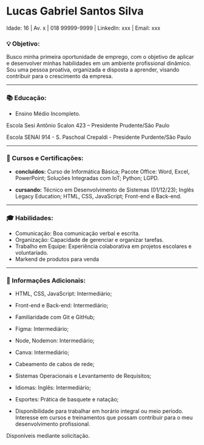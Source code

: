 # Lucas Gabriel Santos Silva

Idade: 16 |
Av. x |
018 99999-9999 | 
LinkedIn: xxx | 
Email: xxx



### 💡 Objetivo:
Busco minha primeira oportunidade de emprego, com o objetivo de aplicar e desenvolver minhas habilidades em um ambiente profissional dinâmico. Sou uma pessoa proativa, organizada e disposta a aprender, visando contribuir para o crescimento da empresa.

---
### 📚 Educação:

- Ensino Médio Incompleto.

Escola Sesi Antônio Scalon 423 – Presidente Prudente/São Paulo

Escola SENAI 914 - S. Paschoal Crepaldi - Presidente Purdente/São Paulo

---
### 📝 Cursos e Certificações:

- **concluídos:** Curso de Informática Básica;
Pacote Office: Word, Excel, PowerPoint; Soluções Integradas com IoT; Python; LGPD.

- **cursando:** Técnico em Desenvolvimento de Sistemas (01/12/23); Inglês Legacy Education; HTML, CSS, JavaScript; Front-end e Back-end.

---

### 🎓 Habilidades:

- Comunicação: Boa comunicação verbal e escrita.
- Organização: Capacidade de gerenciar e organizar tarefas.
- Trabalho em Equipe: Experiência colaborativa em projetos escolares e voluntariado.
- Markend de produtos para venda

---

### 📢 Informações Adicionais:
- HTML, CSS, JavaScript: Intermediário;

- Front-end e Back-end: Intermediário;

- Familiaridade com Git e GitHub;

- Figma: Intermediário;

- Node, Nodemon: Intermediário;

- Canva: Intermediário;

- Cabeamento de cabos de rede;

- Sistemas Operacionais e Levantamento de Requisitos;

- Idiomas:
Inglês: Intermediário;

- Esportes: Prática de basquete e natação;

- Disponibilidade para trabalhar em horário integral ou meio período.
Interesse em cursos e treinamentos que possam contribuir para o meu desenvolvimento profissional.


Disponíveis mediante solicitação.
